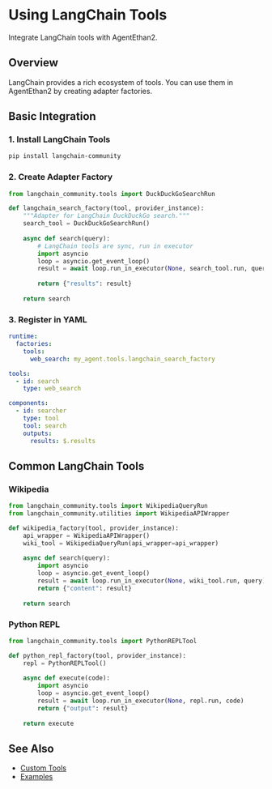 # Using LangChain Tools

Integrate LangChain tools with AgentEthan2.

## Overview

LangChain provides a rich ecosystem of tools. You can use them in AgentEthan2 by creating adapter factories.

## Basic Integration

### 1. Install LangChain Tools

```bash
pip install langchain-community
```

### 2. Create Adapter Factory

```python
from langchain_community.tools import DuckDuckGoSearchRun

def langchain_search_factory(tool, provider_instance):
    """Adapter for LangChain DuckDuckGo search."""
    search_tool = DuckDuckGoSearchRun()
    
    async def search(query):
        # LangChain tools are sync, run in executor
        import asyncio
        loop = asyncio.get_event_loop()
        result = await loop.run_in_executor(None, search_tool.run, query)
        
        return {"results": result}
    
    return search
```

### 3. Register in YAML

```yaml
runtime:
  factories:
    tools:
      web_search: my_agent.tools.langchain_search_factory

tools:
  - id: search
    type: web_search

components:
  - id: searcher
    type: tool
    tool: search
    outputs:
      results: $.results
```

## Common LangChain Tools

### Wikipedia

```python
from langchain_community.tools import WikipediaQueryRun
from langchain_community.utilities import WikipediaAPIWrapper

def wikipedia_factory(tool, provider_instance):
    api_wrapper = WikipediaAPIWrapper()
    wiki_tool = WikipediaQueryRun(api_wrapper=api_wrapper)
    
    async def search(query):
        import asyncio
        loop = asyncio.get_event_loop()
        result = await loop.run_in_executor(None, wiki_tool.run, query)
        return {"content": result}
    
    return search
```

### Python REPL

```python
from langchain_community.tools import PythonREPLTool

def python_repl_factory(tool, provider_instance):
    repl = PythonREPLTool()
    
    async def execute(code):
        import asyncio
        loop = asyncio.get_event_loop()
        result = await loop.run_in_executor(None, repl.run, code)
        return {"output": result}
    
    return execute
```

## See Also

- [Custom Tools](./custom_tools.md)
- [Examples](./examples.md)




